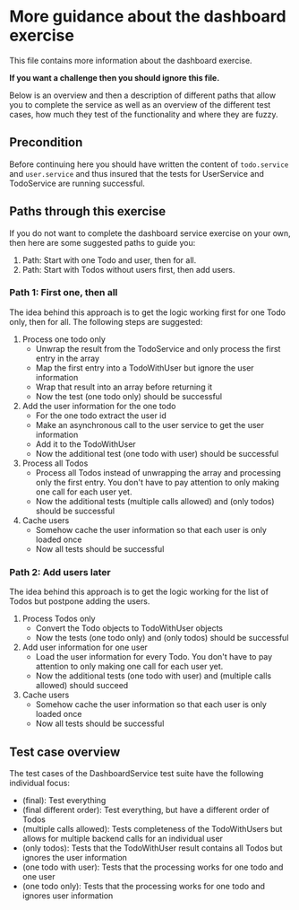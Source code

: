 # More guidance about the dashboard exercise

This file contains more information about the dashboard exercise. 

**If you want a challenge then you should ignore this file.**

Below is an overview and then a description of different paths that allow 
you to complete the service as well as an overview of the different test cases,
how much they test of the functionality and where they are fuzzy.

## Precondition

Before continuing here you should have written the content of `todo.service` and `user.service`
and thus insured that the tests for UserService and TodoService are running successful.

## Paths through this exercise

If you do not want to complete the dashboard service exercise on your own,
then here are some suggested paths to guide you:

1. Path: Start with one Todo and user, then for all.
2. Path: Start with Todos without users first, then add users.

### Path 1: First one, then all

The idea behind this approach is to get the logic working first for
one Todo only, then for all. The following steps are suggested:

1. Process one todo only
    * Unwrap the result from the TodoService and only process the first entry in the array
    * Map the first entry into a TodoWithUser but ignore the user information
    * Wrap that result into an array before returning it
    * Now the test (one todo only) should be successful
2. Add the user information for the one todo
    * For the one todo extract the user id
    * Make an asynchronous call to the user service to get the user information
    * Add it to the TodoWithUser
    * Now the additional test (one todo with user) should be successful
3. Process all Todos
    * Process all Todos instead of unwrapping the array and processing only the first entry.
      You don't have to pay attention to only making one call for each user yet. 
    * Now the additional tests (multiple calls allowed) and (only todos) should be successful
4. Cache users
    * Somehow cache the user information so that each user is only loaded once
    * Now all tests should be successful
    
### Path 2: Add users later

The idea behind this approach is to get the logic working for the list
of Todos but postpone adding the users.

1. Process Todos only
    * Convert the Todo objects to TodoWithUser objects
    * Now the tests (one todo only) and (only todos) should be successful
2. Add user information for one user
    * Load the user information for every Todo.
      You don't have to pay attention to only making one call for each user yet.
    * Now the additional tests (one todo with user) and (multiple calls allowed) should succeed
3. Cache users
    * Somehow cache the user information so that each user is only loaded once
    * Now all tests should be successful

## Test case overview

The test cases of the DashboardService test suite have the following individual focus:

- (final): Test everything
- (final different order): Test everything, but have a different order of Todos
- (multiple calls allowed): Tests completeness of the TodoWithUsers but allows for multiple backend calls for an individual user
- (only todos): Tests that the TodoWithUser result contains all Todos but ignores the user information
- (one todo with user): Tests that the processing works for one todo and one user
- (one todo only): Tests that the processing works for one todo and ignores user information
